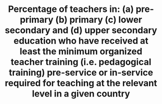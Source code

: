 ---
actual_indicator_available: 'Percentage of public elementary and secondary school
  teachers who have regular certification or probationary certification (only requiring
  fulfillment of a probationary employment period. '
actual_indicator_available_description: "The Schools and Staffing Survey (SASS) was\
  \ conducted by NCES seven times between 1987 through 2011. SASS was an integrated\
  \ study public and private school districts, schools, principals, and teachers designed\
  \ to provide descriptive data on the context of elementary and secondary education.\
  \ SASS covered a wide range of topics from teacher demand, teacher and principal\
  \ characteristics, general conditions in schools, principals' and teachers' perceptions\
  \ of school climate and problems in their schools, teacher compensation, district\
  \ hiring and retention practices, to basic characteristics of the student population.\
  \ After 2011\u201312, NCES redesigned SASS and named it the National Teacher and\
  \ Principal Survey (NTPS) to reflect the redesigned study's focus on the teacher\
  \ and principal labor market and on the state of K-12 school staff. NCES first conducted\
  \ NTPS in 2015\u201316 and released data in 2017. Variable name                \
  \         Description of variable pctteachers_prep\t\t\t    Percent of public school\
  \ teachers with certification, preprimary pctteachers_prim\t\t\t    Percent of public\
  \ school teachers with certification, primary pctteachers_lowersec\t\t\tPercent\
  \ of public school teachers with certification, lower secondary pctteachers_uppersec\t\
  \t\tPercent of public school teachers with certification, upper secondary pctteachers_multiple\
  \ levels\t\tPercent of public school teachers with certification, multiple levels"
comments_and_limitations: Coverage of prekindergarten teachers is only partial. Many
  teachers teach more than one academic level, and included in the tabulation as multiple
  levels.
computation_units: Teacher
data_non_statistical: false
date_metadata_updated: '2017-10-13 '
date_of_national_source_publication: 2017-8-15
disaggregation_categories: Teacher level of instruction
disaggregation_geography: NA
goal_meta_link: http://unstats.un.org/sdgs/files/metadata-compilation/Metadata-Goal-4.pdf
graph_title: Percent of US public school pre-primary teachers with certification
graph_type: line
has_metadata: true
indicator: 4.c.1
indicator_definition: "From UNESCO:  The percentage of teachers by level of education\
  \ taught (pre-primary, primary, lower secondary and upper secondary) who have received\
  \ at least the minimum organized pedagogical teacher training pre-service and in-service\
  \ required for teaching at the relevant level in a given country. The indicator\
  \ should be calculated separately for public and private institutions. From OECD:\
  \ Teachers (ISCED 2 level) were asked to indicate whether they had participated\
  \ in any of the following activities 12 months prior to the survey: \tCourses/workshops\
  \ (on subject matter or methods and/or other education-related topics). \tEducation\
  \ conferences or seminars (where teachers and/or researchers present their research\
  \ results and discuss education problems). \tObservation visits to other schools.\
  \ \tObservation visits to business premises, public organisations, or non-governmental\
  \ organisations. \tIn-service training courses in business premises, public organisations\
  \ or non-governmental organisations. \tQualification programmes (e.g. a degree programme).\
  \ \tParticipation in a network of teachers formed specifically for the professional\
  \ development of teachers. \tIndividual or collaborative research on a topic of\
  \ professional interest. \tMentoring and/or peer observation and coaching as part\
  \ of a formal school arrangement"
indicator_name: 'Percentage of teachers in: (a) pre-primary (b) primary (c) lower
  secondary and (d) upper secondary education who have received at least the minimum
  organized teacher training (i.e. pedagogical training) pre-service or in-service
  required for teaching at the relevant level in a given country'
indicator_sort_order: 04-0c-01
indicator_variable: pctteachers_prep
layout: indicator
method_of_computation: Percentage of public schoool teachers who have regular certification
  or probationary certification (only require fulfillment of probationary employment
  period.
national_geographical_coverage: United States
periodicity: Data collected every 4 years
permalink: /4-c-1/
published: true
rationale_interpretation: "From UNESCO: \n Teachers play a key role in ensuring the\
  \ quality of education provided. Ideally all teachers should receive adequate, appropriate\
  \ and relevant pedagogical training to teach at the chosen level of education and\
  \ be academically well-qualified in the subject(s) they are expected to teach. This\
  \ indicator measures the share of the teaching work force which is pedagogically\
  \ well-trained. \nFrom OECD: \nTo provide policy-relevant analysis on teachers'\
  \ participation in professional development activities through a robust indicator."
reporting_status: complete
scheduled_update_by_national_source: '2019'
sdg_goal: 4
source_active_1: true
source_agency_staff_email_1: tom.snyder@ed.gov
source_agency_staff_name_1: Tom Snyder
source_agency_survey_dataset_1: National Center for Education Statistics, Schools
  and Staffing Survey; National Teacher and Principal Survey
source_notes_1: null
source_organisation_1: National Center for Education Statistics, Schools and Staffing
  Survey; National Teacher and Principal Survey
source_title_1: null
source_url_1: http://nces.ed.gov/surveys/sass/ and https://nces.ed.gov/surveys/ntps/
target: By 2030, substantially increase the supply of qualified teachers, including
  through international cooperation for teacher training in developing countries,
  especially least developed countries and small island developing States.
target_id: 4.c
time_period: 1999-2000, 2003-04, 2007-08, 2011-12, and 2015-16
title: 'Percentage of teachers in: (a) pre-primary (b) primary (c) lower secondary
  and (d) upper secondary education who have received at least the minimum organized
  teacher training (i.e. pedagogical training) pre-service or in-service required
  for teaching at the relevant level in a given country'
un_custodial_agency: 'UNESCO-UIS (Partnering Agencies: OECD)'
un_designated_tier: '2'
us_method_of_computation: Using nationally representative sample of public school
  teachers, percentage of teachers with regular or probationary certification.
variable_description: null
variable_notes: null
---